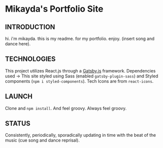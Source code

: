 # Mikayda's Portfolio Site

## INTRODUCTION

hi. i'm mikayda. this is my readme. for my portfolio. enjoy. (insert song and dance here).

## TECHNOLOGIES

This project utilizes React.js through a [Gatsby.js](https://www.gatsbyjs.org/) framework. Dependencies used -> This site styled using Sass (enabled `gatsby-plugin-sass`) and Styled components (`npm i styled-components`). Tech Icons are from `react-icons`.
      
## LAUNCH
Clone and `npm install`. And feel groovy. Always feel groovy. 

## STATUS
Consistently, periodically, sporadically updating in time with the beat of the music (cue song and dance reprisal).
